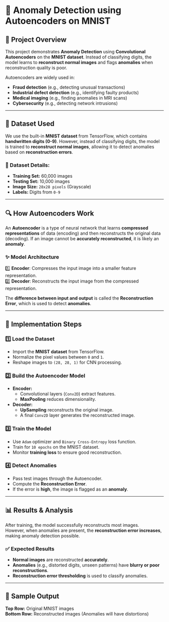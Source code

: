 # 🧠 Anomaly Detection using Autoencoders on MNIST

## 📌 Project Overview
This project demonstrates **Anomaly Detection** using **Convolutional Autoencoders** on the **MNIST dataset**. Instead of classifying digits, the model learns to **reconstruct normal images** and flags **anomalies** when reconstruction quality is poor.

Autoencoders are widely used in:
- **Fraud detection** (e.g., detecting unusual transactions)
- **Industrial defect detection** (e.g., identifying faulty products)
- **Medical imaging** (e.g., finding anomalies in MRI scans)
- **Cybersecurity** (e.g., detecting network intrusions)

---

## 📂 Dataset Used
We use the built-in **MNIST dataset** from TensorFlow, which contains **handwritten digits (0-9)**. However, instead of classifying digits, the model is trained to **reconstruct normal images**, allowing it to detect anomalies based on **reconstruction errors**.

### 🔹 Dataset Details:
- **Training Set:** 60,000 images
- **Testing Set:** 10,000 images
- **Image Size:** `28x28 pixels` (Grayscale)
- **Labels:** Digits from `0-9`

---

## 🔍 How Autoencoders Work
An **Autoencoder** is a type of neural network that learns **compressed representations** of data (encoding) and then reconstructs the original data (decoding). If an image cannot be **accurately reconstructed**, it is likely an **anomaly**.

### ✨ **Model Architecture**
1️⃣ **Encoder**: Compresses the input image into a smaller feature representation.  
2️⃣ **Decoder**: Reconstructs the input image from the compressed representation.  

The **difference between input and output** is called the **Reconstruction Error**, which is used to detect **anomalies**.

---

## 🚀 Implementation Steps
### **1️⃣ Load the Dataset**
- Import the **MNIST dataset** from TensorFlow.
- Normalize the pixel values between `0` and `1`.
- Reshape images to `(28, 28, 1)` for CNN processing.

### **2️⃣ Build the Autoencoder Model**
- **Encoder:**
  - Convolutional layers (`Conv2D`) extract features.
  - **MaxPooling** reduces dimensionality.
- **Decoder:**
  - **UpSampling** reconstructs the original image.
  - A final `Conv2D` layer generates the reconstructed image.

### **3️⃣ Train the Model**
- Use `Adam` optimizer and `Binary Cross-Entropy` loss function.
- Train for `10 epochs` on the MNIST dataset.
- Monitor **training loss** to ensure good reconstruction.

### **4️⃣ Detect Anomalies**
- Pass test images through the Autoencoder.
- Compute the **Reconstruction Error**.
- If the error is **high**, the image is flagged as an **anomaly**.

---

## 📊 Results & Analysis
After training, the model successfully reconstructs most images.  
However, when anomalies are present, the **reconstruction error increases**, making anomaly detection possible.

### ✅ **Expected Results**
- **Normal images** are reconstructed **accurately**.
- **Anomalies** (e.g., distorted digits, unseen patterns) have **blurry or poor reconstructions**.
- **Reconstruction error thresholding** is used to classify anomalies.

---

## 📸 Sample Output
**Top Row:** Original MNIST images  
**Bottom Row:** Reconstructed images (Anomalies will have distortions)  

